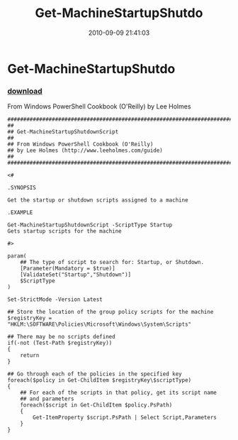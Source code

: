 ﻿---
pid:            2157
parent:         0
children:       
poster:         Lee Holmes
title:          Get-MachineStartupShutdo
date:           2010-09-09 21:41:03
description:    From Windows PowerShell Cookbook (O'Reilly) by Lee Holmes
format:         posh
---

# Get-MachineStartupShutdo

### [download](2157.ps1)  

From Windows PowerShell Cookbook (O'Reilly) by Lee Holmes

```posh
##############################################################################
##
## Get-MachineStartupShutdownScript
##
## From Windows PowerShell Cookbook (O'Reilly)
## by Lee Holmes (http://www.leeholmes.com/guide)
##
##############################################################################

<#

.SYNOPSIS

Get the startup or shutdown scripts assigned to a machine

.EXAMPLE

Get-MachineStartupShutdownScript -ScriptType Startup
Gets startup scripts for the machine

#>

param(
    ## The type of script to search for: Startup, or Shutdown.
    [Parameter(Mandatory = $true)]
    [ValidateSet("Startup","Shutdown")]
    $ScriptType
)

Set-StrictMode -Version Latest

## Store the location of the group policy scripts for the machine
$registryKey = "HKLM:\SOFTWARE\Policies\Microsoft\Windows\System\Scripts"

## There may be no scripts defined
if(-not (Test-Path $registryKey))
{
    return
}

## Go through each of the policies in the specified key
foreach($policy in Get-ChildItem $registryKey\$scriptType)
{
    ## For each of the scripts in that policy, get its script name
    ## and parameters
    foreach($script in Get-ChildItem $policy.PsPath)
    {
        Get-ItemProperty $script.PsPath | Select Script,Parameters
    }
}
```
